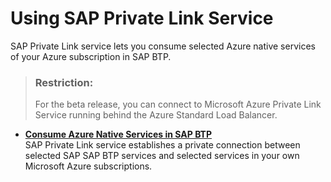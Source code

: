 <!-- loio3672119271fe4b319eaf3624870044b0 -->

# Using SAP Private Link Service

SAP Private Link service lets you consume selected Azure native services of your Azure subscription in SAP BTP.

> ### Restriction:  
> For the beta release, you can connect to Microsoft Azure Private Link Service running behind the Azure Standard Load Balancer.

-   **[Consume Azure Native Services in SAP BTP](Consume_Azure_Native_Services_in_SAP_BTP_e9cc677.md "SAP Private Link
                            service establishes
		a private connection between selected SAP SAP BTP services and selected
		services in your own Microsoft Azure subscriptions.")**  
SAP Private Link service establishes a private connection between selected SAP SAP BTP services and selected services in your own Microsoft Azure subscriptions.

